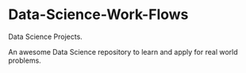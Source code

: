 # Data-Science-Work-Flows
Data Science Projects.

An awesome Data Science repository to learn and apply for real world problems.
